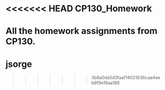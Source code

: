<<<<<<< HEAD
CP130_Homework
==============

All the homework assignments from CP130.
=======
jsorge
======
>>>>>>> 3b8a0da5d3faaf14021636caa4eeb6f9e16aa189
